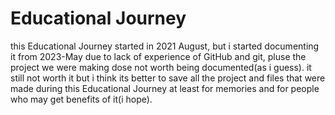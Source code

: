 # Educational Journey
this Educational Journey started in 2021 August, but i started documenting it from 2023-May due to lack of experience of GitHub and git, pluse the project we were making dose not worth being documented(as i guess). it still not worth it but i think its better to save all the project and files that were made during this Educational Journey at least for memories and for people who may get benefits of it(i hope).
